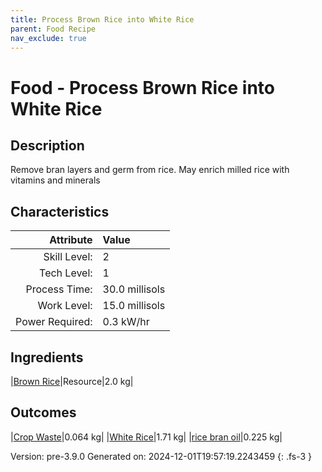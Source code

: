 ```yaml
---
title: Process Brown Rice into White Rice
parent: Food Recipe
nav_exclude: true
---
```

# Food - Process Brown Rice into White Rice

## Description
 Remove bran layers and germ from rice.&#10;&#9;&#9;May enrich milled rice with vitamins and minerals 

## Characteristics

| Attribute      | Value |
|--------:|:------|
|Skill Level:|2|
|Tech Level:|1|
|Process Time:|30.0 millisols|
|Work Level:|15.0 millisols|
|Power Required:|0.3 kW/hr|

## Ingredients

|[Brown Rice](../resource/brown-rice.html)|Resource|2.0 kg|

## Outcomes

|[Crop Waste](../resource/crop-waste.html)|0.064 kg|
|[White Rice](../resource/white-rice.html)|1.71 kg|
|[rice bran oil](../resource/rice-bran-oil.html)|0.225 kg|


Version: pre-3.9.0 Generated on: 2024-12-01T19:57:19.2243459
{: .fs-3 }

